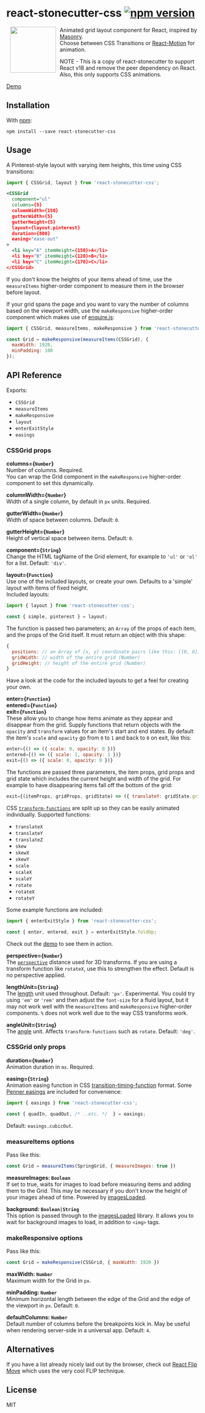 # react-stonecutter-css [![npm version](https://img.shields.io/npm/v/react-stonecutter.svg?style=flat)](https://www.npmjs.com/package/react-stonecutter-css)
<a href="http://dantrain.github.io/react-stonecutter" title="Demo"><img align="left" src="http://i.imgur.com/qLCLyTN.png" width="120" hspace="10"></a>

Animated grid layout component for React, inspired by [Masonry](http://masonry.desandro.com/).  
Choose between CSS Transitions or [React-Motion](https://github.com/chenglou/react-motion) for animation.

NOTE - This is a copy of react-stonecutter to support React v18 and remove the peer dependency on React.  Also, this only supports CSS animations.

[Demo](https://wjfuoco.github.io/react-stonecutter-css/)  

## Installation

With [npm](https://www.npmjs.com/package/react-stonecutter-css):

```
npm install --save react-stonecutter-css
```

## Usage

A Pinterest-style layout with varying item heights, this time using CSS transitions:

```js
import { CSSGrid, layout } from 'react-stonecutter-css';
```
```xml
<CSSGrid
  component="ul"
  columns={5}
  columnWidth={150}
  gutterWidth={5}
  gutterHeight={5}
  layout={layout.pinterest}
  duration={800}
  easing="ease-out"
>
  <li key="A" itemHeight={150}>A</li>
  <li key="B" itemHeight={120}>B</li>
  <li key="C" itemHeight={170}>C</li>
</CSSGrid>
```

If you don't know the heights of your items ahead of time, use the `measureItems` higher-order component to measure them in the browser before layout.

If your grid spans the page and you want to vary the number of columns based on the viewport width, use the `makeResponsive` higher-order component which makes use of [enquire.js](http://wicky.nillia.ms/enquire.js/):
```js
import { CSSGrid, measureItems, makeResponsive } from 'react-stonecutter-css';

const Grid = makeResponsive(measureItems(CSSGrid), {
  maxWidth: 1920,
  minPadding: 100
});
```

## API Reference

Exports:
* `CSSGrid`
* `measureItems`
* `makeResponsive`
* `layout`
* `enterExitStyle`
* `easings`

### CSSGrid props

**columns={`Number`}**  
Number of columns. Required.  
You can wrap the Grid component in the `makeResponsive` higher-order component to set this dynamically.

**columnWidth={`Number`}**  
Width of a single column, by default in `px` units. Required.

**gutterWidth={`Number`}**  
Width of space between columns. Default: `0`.

**gutterHeight={`Number`}**  
Height of vertical space between items. Default: `0`.

**component={`String`}**  
Change the HTML tagName of the Grid element, for example to `'ul'` or `'ol'` for a list. Default: `'div'`.

**layout={`Function`}**  
Use one of the included layouts, or create your own. Defaults to a 'simple' layout with items of fixed height.  
Included layouts:
```js
import { layout } from 'react-stonecutter-css';

const { simple, pinterest } = layout;
```

The function is passed two parameters; an `Array` of the props of each item, and the props of the Grid itself.
It must return an object with this shape:
```js
{
  positions: // an Array of [x, y] coordinate pairs like this: [[0, 0], [20, 0], [0, 30]]
  gridWidth: // width of the entire grid (Number)
  gridHeight: // height of the entire grid (Number)
}
```
Have a look at the code for the included layouts to get a feel for creating your own.

**enter={`Function`}**  
**entered={`Function`}**  
**exit={`Function`}**  
These allow you to change how items animate as they appear and disappear from the grid.
Supply functions that return objects with the `opacity` and `transform` values for an item's start and end states.
By default the item's `scale` and `opacity` go from `0` to `1` and back to `0` on exit, like this:
```js
enter={() => ({ scale: 0, opacity: 0 })}
entered={() => ({ scale: 1, opacity: 1 })}
exit={() => ({ scale: 0, opacity: 0 })}
```
The functions are passed three parameters, the item props, grid props and grid state which includes the current height and width of the grid. For example to have disappearing items fall off the bottom of the grid:
```js
exit={(itemProps, gridProps, gridState) => ({ translateY: gridState.gridHeight + 500 })}
```
CSS [`transform-functions`](https://developer.mozilla.org/en-US/docs/Web/CSS/transform-function) are split up so they can be easily animated individually. Supported functions:
* `translateX`
* `translateY`
* `translateZ`
* `skew`
* `skewX`
* `skewY`
* `scale`
* `scaleX`
* `scaleY`
* `rotate`
* `rotateX`
* `rotateY`  

Some example functions are included:
```js
import { enterExitStyle } from 'react-stonecutter-css';

const { enter, entered, exit } = enterExitStyle.foldUp;
```
Check out the [demo](http://wjfuoco.github.io/react-stonecutter-css) to see them in action.

**perspective={`Number`}**  
The [`perspective`](https://developer.mozilla.org/en-US/docs/Web/CSS/transform-function/perspective) distance used for 3D transforms. If you are using a transform function like `rotateX`, use this to strengthen the effect. Default is no perspective applied.

**lengthUnit={`String`}**  
The [length](https://developer.mozilla.org/en-US/docs/Web/CSS/length) unit used throughout. Default: `'px'`. Experimental. You could try using `'em'` or `'rem'` and then adjust the `font-size` for a fluid layout, but it may not work well with the `measureItems` and `makeResponsive` higher-order components. `%` does not work well due to the way CSS transforms work.

**angleUnit={`String`}**  
The [angle](https://developer.mozilla.org/en-US/docs/Web/CSS/angle) unit. Affects `transform-functions` such as `rotate`. Default: `'deg'`.

### CSSGrid only props

**duration={`Number`}**  
Animation duration in `ms`. Required.

**easing={`String`}**  
Animation easing function in CSS [transition-timing-function](https://developer.mozilla.org/en/docs/Web/CSS/transition-timing-function) format. Some [Penner easings](https://matthewlein.com/ceaser/) are included for convenience:
```js
import { easings } from 'react-stonecutter-css';

const { quadIn, quadOut, /* ..etc. */  } = easings;
```
Default: `easings.cubicOut`.

### measureItems options
Pass like this:
```js
const Grid = measureItems(SpringGrid, { measureImages: true })
```

**measureImages: `Boolean`**  
If set to true, waits for images to load before measuring items and adding them to the Grid. This may be necessary if you don't know the height of your images ahead of time. Powered by [imagesLoaded](https://github.com/desandro/imagesloaded).

**background: `Boolean|String`**  
This option is passed through to the [imagesLoaded](https://github.com/desandro/imagesloaded) library. It allows you to wait for background images to load, in addition to `<img>` tags.

### makeResponsive options
Pass like this:
```js
const Grid = makeResponsive(CSSGrid, { maxWidth: 1920 })
```

**maxWidth: `Number`**  
Maximum width for the Grid in `px`.

**minPadding: `Number`**  
Minimum horizontal length between the edge of the Grid and the edge of the viewport in `px`. Default: `0`.

**defaultColumns: `Number`**  
Default number of columns before the breakpoints kick in. May be useful when rendering server-side in a universal app. Default: `4`.

## Alternatives

If you have a list already nicely laid out by the browser, check out [React Flip Move](https://github.com/joshwcomeau/react-flip-move) which uses the very cool FLIP technique.

## License

MIT
